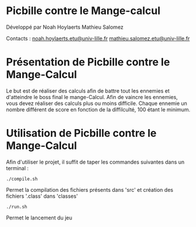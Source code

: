 Picbille contre le Mange-calcul
============================== 

Développé par Noah Hoylaerts Mathieu Salomez 

Contacts : noah.hoylaerts.etu@univ-lille.fr mathieu.salomez.etu@univ-lille.fr

# Présentation de Picbille contre le Mange-Calcul 

Le but est de réaliser des calculs afin de battre tout les ennemies et d'atteindre le boss final le mange-Calcul.
Afin de vaincre les ennemies, vous devez réaliser des calculs plus ou moins difficile.
Chaque ennemie un nombre différent de score en fonction de la diffilculté, 100 étant le minimum.

# Utilisation de Picbille contre le Mange-Calcul

Afin d'utiliser le projet, il suffit de taper les commandes suivantes dans un terminal :

```
./compile.sh
```
Permet la compilation des fichiers présents dans 'src' et création des fichiers '.class' dans 'classes'

```
./run.sh
```
Permet le lancement du jeu



